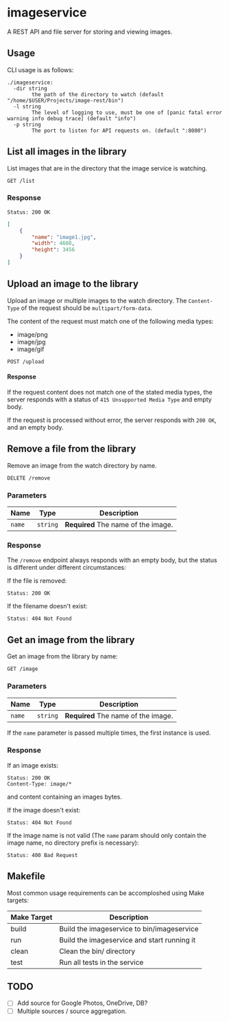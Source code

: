 # imageservice

A REST API and file server for storing and viewing images.

## Usage

CLI usage is as follows:

```
./imageservice:
  -dir string
    	the path of the directory to watch (default "/home/$USER/Projects/image-rest/bin")
  -l string
    	The level of logging to use, must be one of [panic fatal error warning info debug trace] (default "info")
  -p string
    	The port to listen for API requests on. (default ":8080")
```

## List all images in the library

List images that are in the directory that the image service is watching.

```HTTP
GET /list
```

### Response

```HTTP
Status: 200 OK
```

```JSON
[
    {
        "name": "image1.jpg",
        "width": 4608,
        "height": 3456
    }
]
```

## Upload an image to the library

Upload an image or multiple images to the watch directory. The `Content-Type` of the request should be `multipart/form-data`.

The content of the request must match one of the following media types:

- image/png
- image/jpg
- image/gif

```HTTP
POST /upload
```

#### Response

If the request content does not match one of the stated media types, the server responds with a status of `415 Unsupported Media Type` and empty body.

If the request is processed without error, the server responds with `200 OK`, and an empty body.

## Remove a file from the library

Remove an image from the watch directory by name.

```HTTP
DELETE /remove
```

### Parameters 

| **Name** | **Type** | **Description** |
|----------|----------|-----------------|
| `name`   | `string` | **Required** The name of the image. |

### Response

The `/remove` endpoint always responds with an empty body, but the status is different under different circumstances:

If the file is removed:

```HTTP
Status: 200 OK
```

If the filename doesn't exist:

```HTTP
Status: 404 Not Found
```

## Get an image from the library

Get an image from the library by name:

```HTTP
GET /image
```

### Parameters

| **Name** | **Type** | **Description** |
|----------|----------|-----------------|
| `name`   | `string` | **Required** The name of the image. |

If the `name` parameter is passed multiple times, the first instance is used.

### Response

If an image exists:

```HTTP
Status: 200 OK
Content-Type: image/*
```

and content containing an images bytes.

If the image doesn't exist:

```HTTP
Status: 404 Not Found
```

If the image name is not valid (The `name` param should only contain the image name, no directory prefix is necessary):

```HTTP
Status: 400 Bad Request
```


## Makefile

Most common usage requirements can be accomploshed using Make targets:

| Make Target | Description                                 |
|-------------|---------------------------------------------|
| build       | Build the imageservice to bin/imageservice  |
| run         | Build the imageservice and start running it |
| clean       | Clean the bin/ directory                    |
| test        | Run all tests in the service                |

## TODO

- [ ] Add source for Google Photos, OneDrive, DB?
- [ ] Multiple sources / source aggregation.
